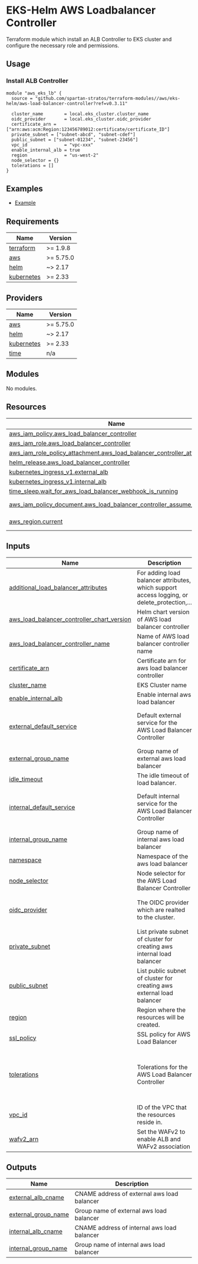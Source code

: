 # EKS-Helm AWS Loadbalancer Controller

Terraform module which install an ALB Controller to EKS cluster and configure the necessary role and permissions.

## Usage

### Install ALB Controller

```hcl
module "aws_eks_lb" {
  source = "github.com/spartan-stratos/terraform-modules//aws/eks-helm/aws-load-balancer-controller?ref=v0.3.11"

  cluster_name        = local.eks_cluster.cluster_name
  oidc_provider       = local.eks_cluster.oidc_provider
  certificate_arn = ["arn:aws:acm:Region:123456789012:certificate/certificate_ID"]
  private_subnet = ["subnet-abcd", "subnet-cdef"]
  public_subnet = ["subnet-01234", "subnet-23456"]
  vpc_id              = "vpc-xxx"
  enable_internal_alb = true
  region              = "us-west-2"
  node_selector = {}
  tolerations = []
}
```

## Examples

- [Example](./examples/)

<!-- BEGIN_TF_DOCS -->

## Requirements

| Name                                                                         | Version   |
|------------------------------------------------------------------------------|-----------|
| <a name="requirement_terraform"></a> [terraform](#requirement\_terraform)    | >= 1.9.8  |
| <a name="requirement_aws"></a> [aws](#requirement\_aws)                      | >= 5.75.0 |
| <a name="requirement_helm"></a> [helm](#requirement\_helm)                   | ~> 2.17   |
| <a name="requirement_kubernetes"></a> [kubernetes](#requirement\_kubernetes) | >= 2.33   |

## Providers

| Name                                                                   | Version   |
|------------------------------------------------------------------------|-----------|
| <a name="provider_aws"></a> [aws](#provider\_aws)                      | >= 5.75.0 |
| <a name="provider_helm"></a> [helm](#provider\_helm)                   | ~> 2.17   |
| <a name="provider_kubernetes"></a> [kubernetes](#provider\_kubernetes) | >= 2.33   |
| <a name="provider_time"></a> [time](#provider\_time)                   | n/a       |

## Modules

No modules.

## Resources

| Name                                                                                                                                                                          | Type        |
|-------------------------------------------------------------------------------------------------------------------------------------------------------------------------------|-------------|
| [aws_iam_policy.aws_load_balancer_controller](https://registry.terraform.io/providers/hashicorp/aws/latest/docs/resources/iam_policy)                                         | resource    |
| [aws_iam_role.aws_load_balancer_controller](https://registry.terraform.io/providers/hashicorp/aws/latest/docs/resources/iam_role)                                             | resource    |
| [aws_iam_role_policy_attachment.aws_load_balancer_controller_attach](https://registry.terraform.io/providers/hashicorp/aws/latest/docs/resources/iam_role_policy_attachment)  | resource    |
| [helm_release.aws_load_balancer_controller](https://registry.terraform.io/providers/hashicorp/helm/latest/docs/resources/release)                                             | resource    |
| [kubernetes_ingress_v1.external_alb](https://registry.terraform.io/providers/hashicorp/kubernetes/latest/docs/resources/ingress_v1)                                           | resource    |
| [kubernetes_ingress_v1.internal_alb](https://registry.terraform.io/providers/hashicorp/kubernetes/latest/docs/resources/ingress_v1)                                           | resource    |
| [time_sleep.wait_for_aws_load_balancer_webhook_is_running](https://registry.terraform.io/providers/hashicorp/time/latest/docs/resources/sleep)                                | resource    |
| [aws_iam_policy_document.aws_load_balancer_controller_assume_role_policy](https://registry.terraform.io/providers/hashicorp/aws/latest/docs/data-sources/iam_policy_document) | data source |
| [aws_region.current](https://registry.terraform.io/providers/hashicorp/aws/latest/docs/data-sources/region)                                                                   | data source |

## Inputs

| Name                                                                                                                                                                       | Description                                                                                  | Type                                                                                                                                                           | Default                                 | Required |
|----------------------------------------------------------------------------------------------------------------------------------------------------------------------------|----------------------------------------------------------------------------------------------|----------------------------------------------------------------------------------------------------------------------------------------------------------------|-----------------------------------------|:--------:|
| <a name="input_additional_load_balancer_attributes"></a> [additional\_load\_balancer\_attributes](#input\_additional\_load\_balancer\_attributes)                          | For adding load balancer attributes, which support access logging, or delete\_protection,... | `list(string)`                                                                                                                                                 | `[]`                                    |    no    |
| <a name="input_aws_load_balancer_controller_chart_version"></a> [aws\_load\_balancer\_controller\_chart\_version](#input\_aws\_load\_balancer\_controller\_chart\_version) | Helm chart version of AWS load balancer controller                                           | `string`                                                                                                                                                       | `"1.12.0"`                              |    no    |
| <a name="input_aws_load_balancer_controller_name"></a> [aws\_load\_balancer\_controller\_name](#input\_aws\_load\_balancer\_controller\_name)                              | Name of AWS load balancer controller name                                                    | `string`                                                                                                                                                       | `"aws-load-balancer-controller"`        |    no    |
| <a name="input_certificate_arn"></a> [certificate\_arn](#input\_certificate\_arn)                                                                                          | Certificate arn for aws load balancer controller                                             | `list(string)`                                                                                                                                                 | n/a                                     |   yes    |
| <a name="input_cluster_name"></a> [cluster\_name](#input\_cluster\_name)                                                                                                   | EKS Cluster name                                                                             | `string`                                                                                                                                                       | n/a                                     |   yes    |
| <a name="input_enable_internal_alb"></a> [enable\_internal\_alb](#input\_enable\_internal\_alb)                                                                            | Enable internal aws load balancer                                                            | `bool`                                                                                                                                                         | `false`                                 |    no    |
| <a name="input_external_default_service"></a> [external\_default\_service](#input\_external\_default\_service)                                                             | Default external service for the AWS Load Balancer Controller                                | <pre>object({<br/>    name = string<br/>    port = number<br/>  })</pre>                                                                                       | `null`                                  |    no    |
| <a name="input_external_group_name"></a> [external\_group\_name](#input\_external\_group\_name)                                                                            | Group name of external aws load balancer                                                     | `string`                                                                                                                                                       | `"external"`                            |    no    |
| <a name="input_idle_timeout"></a> [idle\_timeout](#input\_idle\_timeout)                                                                                                   | The idle timeout of load balancer.                                                           | `string`                                                                                                                                                       | `"60"`                                  |    no    |
| <a name="input_internal_default_service"></a> [internal\_default\_service](#input\_internal\_default\_service)                                                             | Default internal service for the AWS Load Balancer Controller                                | <pre>object({<br/>    name = string<br/>    port = number<br/>  })</pre>                                                                                       | `null`                                  |    no    |
| <a name="input_internal_group_name"></a> [internal\_group\_name](#input\_internal\_group\_name)                                                                            | Group name of internal aws load balancer                                                     | `string`                                                                                                                                                       | `"internal"`                            |    no    |
| <a name="input_namespace"></a> [namespace](#input\_namespace)                                                                                                              | Namespace of the aws load balancer                                                           | `string`                                                                                                                                                       | `"kube-system"`                         |    no    |
| <a name="input_node_selector"></a> [node\_selector](#input\_node\_selector)                                                                                                | Node selector for the AWS Load Balancer Controller                                           | `map(string)`                                                                                                                                                  | `{}`                                    |    no    |
| <a name="input_oidc_provider"></a> [oidc\_provider](#input\_oidc\_provider)                                                                                                | The OIDC provider which are realted to the cluster.                                          | <pre>object({<br/>    arn = string<br/>    url = string<br/>  })</pre>                                                                                         | n/a                                     |   yes    |
| <a name="input_private_subnet"></a> [private\_subnet](#input\_private\_subnet)                                                                                             | List private subnet of cluster for creating aws internal load balancer                       | `list(string)`                                                                                                                                                 | n/a                                     |   yes    |
| <a name="input_public_subnet"></a> [public\_subnet](#input\_public\_subnet)                                                                                                | List public subnet of cluster for creating aws external load balancer                        | `list(string)`                                                                                                                                                 | n/a                                     |   yes    |
| <a name="input_region"></a> [region](#input\_region)                                                                                                                       | Region where the resources will be created.                                                  | `string`                                                                                                                                                       | `null`                                  |    no    |
| <a name="input_ssl_policy"></a> [ssl\_policy](#input\_ssl\_policy)                                                                                                         | SSL policy for AWS Load Balancer                                                             | `string`                                                                                                                                                       | `"ELBSecurityPolicy-TLS13-1-2-2021-06"` |    no    |
| <a name="input_tolerations"></a> [tolerations](#input\_tolerations)                                                                                                        | Tolerations for the AWS Load Balancer Controller                                             | <pre>list(object({<br/>    key      = string<br/>    operator = string<br/>    value    = optional(string)<br/>    effect   = optional(string)<br/>  }))</pre> | `[]`                                    |    no    |
| <a name="input_vpc_id"></a> [vpc\_id](#input\_vpc\_id)                                                                                                                     | ID of the VPC that the resources reside in.                                                  | `string`                                                                                                                                                       | n/a                                     |   yes    |
| <a name="input_wafv2_arn"></a> [wafv2\_arn](#input\_wafv2\_arn)                                                                                                            | Set the WAFv2 to enable ALB and WAFv2 association                                            | `string`                                                                                                                                                       | `null`                                  |    no    |

## Outputs

| Name                                                                                              | Description                                 |
|---------------------------------------------------------------------------------------------------|---------------------------------------------|
| <a name="output_external_alb_cname"></a> [external\_alb\_cname](#output\_external\_alb\_cname)    | CNAME address of external aws load balancer |
| <a name="output_external_group_name"></a> [external\_group\_name](#output\_external\_group\_name) | Group name of external aws load balancer    |
| <a name="output_internal_alb_cname"></a> [internal\_alb\_cname](#output\_internal\_alb\_cname)    | CNAME address of internal aws load balancer |
| <a name="output_internal_group_name"></a> [internal\_group\_name](#output\_internal\_group\_name) | Group name of internal aws load balancer    |

<!-- END_TF_DOCS -->
